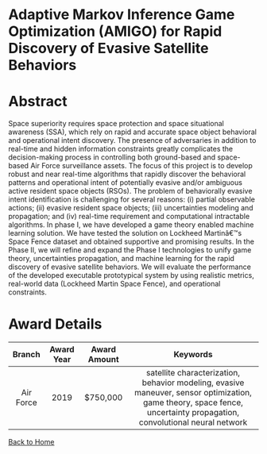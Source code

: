 
Adaptive Markov Inference Game Optimization (AMIGO) for Rapid Discovery of Evasive Satellite Behaviors
======================================================================================================

# Abstract


Space superiority requires space protection and space situational awareness (SSA), which rely on rapid and accurate space object behavioral and operational intent discovery. The presence of adversaries in addition to real-time and hidden information constraints greatly complicates the decision-making process in controlling both ground-based and space-based Air Force surveillance assets. The focus of this project is to develop robust and near real-time algorithms that rapidly discover the behavioral patterns and operational intent of potentially evasive and/or ambiguous active resident space objects (RSOs). The problem of behaviorally evasive intent identification is challenging for several reasons: (i) partial observable actions; (ii) evasive resident space objects; (iii) uncertainties modeling and propagation; and (iv) real-time requirement and computational intractable algorithms. In phase I, we have developed a game theory enabled machine learning solution. We have tested the solution on Lockheed Martinâ€™s Space Fence dataset and obtained supportive and promising results. In the Phase II, we will refine and expand the Phase I technologies to unify game theory, uncertainties propagation, and machine learning for the rapid discovery of evasive satellite behaviors. We will evaluate the performance of the developed executable prototypical system by using realistic metrics, real-world data (Lockheed Martin Space Fence), and operational constraints.  

# Award Details

|Branch|Award Year|Award Amount|Keywords|
| :---: | :---: | :---: | :---: |
|Air Force|2019|$750,000|satellite characterization, behavior modeling, evasive maneuver, sensor optimization, game theory, space fence, uncertainty propagation, convolutional neural network|
  
  


[Back to Home](https://github.com/chrischow/dod_sbir_awards/DJ/#1414)
